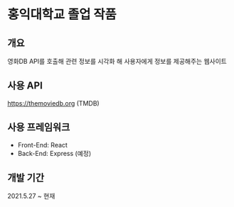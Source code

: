 # 홍익대학교 졸업 작품

## 개요
영화DB API를 호출해 관련 정보를 시각화 해 사용자에게 정보를 제공해주는 웹사이트

## 사용 API
https://themoviedb.org (TMDB)

## 사용 프레임워크
* Front-End: React
* Back-End: Express (예정)

## 개발 기간
2021.5.27 ~ 현재
